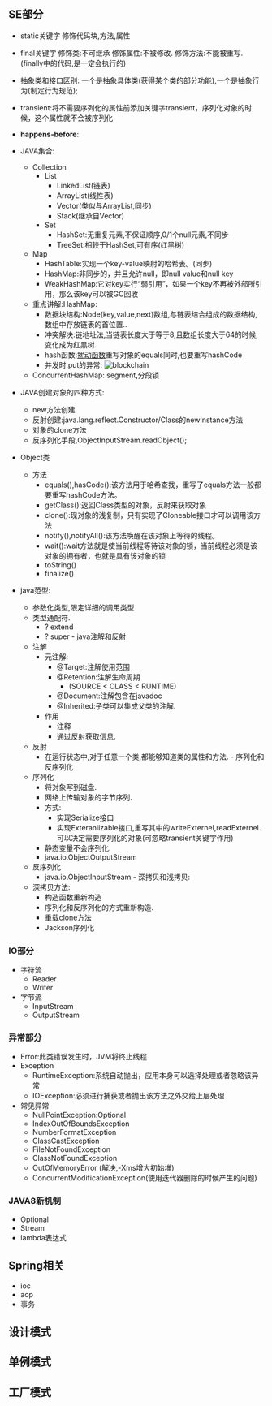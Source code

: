 ## SE部分
   - static关键字 修饰代码块,方法,属性
   - final关键字 修饰类:不可继承 修饰属性:不被修改. 修饰方法:不能被重写.(finally中的代码,是一定会执行的)
   - 抽象类和接口区别: 一个是抽象具体类(获得某个类的部分功能),一个是抽象行为(制定行为规范);
   - transient:将不需要序列化的属性前添加关键字transient，序列化对象的时候，这个属性就不会被序列化
   
   - **happens-before**:

   - JAVA集合:
      - Collection
         - List
            - LinkedList(链表)
            - ArrayList(线性表)
            - Vector(类似与ArrayList,同步)
            - Stack(继承自Vector)
         - Set
            - HashSet:无重复元素,不保证顺序,0/1个null元素,不同步
            - TreeSet:相较于HashSet,可有序(红黑树)
      - Map
        - HashTable:实现一个key-value映射的哈希表。(同步)
        - HashMap:非同步的，并且允许null，即null value和null key
        - WeakHashMap:它对key实行“弱引用”，如果一个key不再被外部所引用，那么该key可以被GC回收
      - 重点讲解:HashMap:
        - 数据块结构:Node(key,value,next)数组,与链表结合组成的数据结构,数组中存放链表的首位置..
        - 冲突解决:链地址法,当链表长度大于等于8,且数组长度大于64的时候,变化成为红黑树.
        - hash函数:[扰动函数](https://www.cnblogs.com/zhengwang/p/8136164.html)重写对象的equals同时,也要重写hashCode
        - 并发时,put的异常:
        ![blockchain](https://pic2.zhimg.com/80/v2-68f6c6ac43dcdf661a7f28e25a4b5098_1440w.jpg?source=1940ef5c)
      - ConcurrentHashMap: segment,分段锁
   - JAVA创建对象的四种方式:
      - new方法创建
      - 反射创建:java.lang.reflect.Constructor/Class的newInstance方法
      - 对象的clone方法
      - 反序列化手段,ObjectInputStream.readObject();
   -  Object类
      - 方法
         - equals(),hasCode():该方法用于哈希查找，重写了equals方法一般都要重写hashCode方法。
         - getClass():返回Class类型的对象，反射来获取对象
         - clone():现对象的浅复制，只有实现了Cloneable接口才可以调用该方法
         - notify(),notifyAll():该方法唤醒在该对象上等待的线程。
         - wait():wait方法就是使当前线程等待该对象的锁，当前线程必须是该对象的拥有者，也就是具有该对象的锁
         - toString()
         - finalize()
   - java范型:
       - 参数化类型,限定详细的调用类型
       - 类型通配符.
          - ? extend 
          - ? super 
    - java注解和反射
       - 注解
          - 元注解:
             - @Target:注解使用范围
             - @Retention:注解生命周期
                - (SOURCE < CLASS < RUNTIME)
             - @Document:注解包含在javadoc
             - @Inherited:子类可以集成父类的注解.
          - 作用
             - 注释
             - 通过反射获取信息.
       - 反射
          - 在运行状态中,对于任意一个类,都能够知道类的属性和方法.
    - 序列化和反序列化
       - 序列化
           - 将对象写到磁盘.
           - 网络上传输对象的字节序列.
           - 方式:
             - 实现Serialize接口
             - 实现Exteranlizable接口,重写其中的writeExternel,readExternel.可以决定需要序列化的对象(可忽略transient关键字作用)
           - 静态变量不会序列化.
           - java.io.ObjectOutputStream
       - 反序列化
           - java.io.ObjectInputStream
    - 深拷贝和浅拷贝:
       - 深拷贝方法:
          - 构造函数重新构造
          - 序列化和反序列化的方式重新构造.
          - 重载clone方法
          - Jackson序列化
   ### IO部分
   - 字符流
      - Reader
      - Writer
   - 字节流
      - InputStream
      - OutputStream
   ### 异常部分
   - Error:此类错误发生时，JVM将终止线程
   - Exception
      - RuntimeException:系统自动抛出，应用本身可以选择处理或者忽略该异常
      - IOException:必须进行捕获或者抛出该方法之外交给上层处理
   - 常见异常
      - NullPointException:Optional
      - IndexOutOfBoundsException
      - NumberFormatException
      - ClassCastException
      - FileNotFoundException
      - ClassNotFoundException
      - OutOfMemoryError (解决,-Xms增大初始堆)
      - ConcurrentModificationException(使用迭代器删除的时候产生的问题)
   ### JAVA8新机制
   - Optional  
   - Stream
   - lambda表达式


  

## Spring相关
   - ioc
   - aop
   - 事务
## 设计模式
   ## 单例模式  
   ## 工厂模式